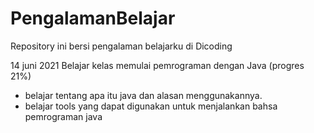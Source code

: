 # PengalamanBelajar
Repository ini bersi pengalaman belajarku di Dicoding 

14 juni 2021
Belajar kelas memulai pemrograman dengan Java (progres 21%)
  * belajar tentang apa itu java dan alasan menggunakannya.
  * belajar tools yang dapat digunakan untuk menjalankan bahsa pemrograman java
